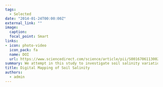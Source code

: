 ```yaml
---
tags:
  - Selected
date: "2014-01-24T00:00:00Z"
external_link: ""
image:
  caption: 
  focal_point: Smart
links:
- icon: photo-video
  icon_pack: fa
  name: DOI
  url: https://www.sciencedirect.com/science/article/pii/S0016706113002565
summary: We attempt in this study to investigate soil salinity variation (vertical and lateral) for a study area within Iran. Here, using soil data base and the full suite of auxiliary data— including the predicted maps of ECav and ECah, ETM+ images, geomorphology map, and terrain parameters—regression tree models were built for each of the standard depths. 
title: Digital Mapping of Soil Salinity
authors: 
  - admin
---
```


